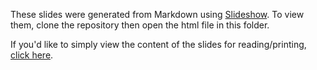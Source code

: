 These slides were generated from Markdown using [Slideshow](http://slideshow-s9.github.io/). To view them, clone the repository then open the html file in this folder.

If you'd like to simply view the content of the slides for reading/printing, [click here](java-vs-javascript.md).